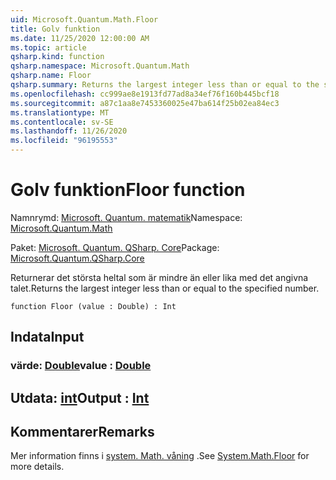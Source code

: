```yaml
---
uid: Microsoft.Quantum.Math.Floor
title: Golv funktion
ms.date: 11/25/2020 12:00:00 AM
ms.topic: article
qsharp.kind: function
qsharp.namespace: Microsoft.Quantum.Math
qsharp.name: Floor
qsharp.summary: Returns the largest integer less than or equal to the specified number.
ms.openlocfilehash: cc999ae8e1913fd77ad8a34ef76f160b445bcf18
ms.sourcegitcommit: a87c1aa8e7453360025e47ba614f25b02ea84ec3
ms.translationtype: MT
ms.contentlocale: sv-SE
ms.lasthandoff: 11/26/2020
ms.locfileid: "96195553"
---
```

# <a name="floor-function"></a><span data-ttu-id="ca859-102">Golv funktion</span><span class="sxs-lookup"><span data-stu-id="ca859-102">Floor function</span></span>

<span data-ttu-id="ca859-103">Namnrymd: [Microsoft. Quantum. matematik](xref:Microsoft.Quantum.Math)</span><span class="sxs-lookup"><span data-stu-id="ca859-103">Namespace: [Microsoft.Quantum.Math](xref:Microsoft.Quantum.Math)</span></span>

<span data-ttu-id="ca859-104">Paket: [Microsoft. Quantum. QSharp. Core](https://nuget.org/packages/Microsoft.Quantum.QSharp.Core)</span><span class="sxs-lookup"><span data-stu-id="ca859-104">Package: [Microsoft.Quantum.QSharp.Core](https://nuget.org/packages/Microsoft.Quantum.QSharp.Core)</span></span>


<span data-ttu-id="ca859-105">Returnerar det största heltal som är mindre än eller lika med det angivna talet.</span><span class="sxs-lookup"><span data-stu-id="ca859-105">Returns the largest integer less than or equal to the specified number.</span></span>

```qsharp
function Floor (value : Double) : Int
```


## <a name="input"></a><span data-ttu-id="ca859-106">Indata</span><span class="sxs-lookup"><span data-stu-id="ca859-106">Input</span></span>

### <a name="value--double"></a><span data-ttu-id="ca859-107">värde: [Double](xref:microsoft.quantum.lang-ref.double)</span><span class="sxs-lookup"><span data-stu-id="ca859-107">value : [Double](xref:microsoft.quantum.lang-ref.double)</span></span>





## <a name="output--int"></a><span data-ttu-id="ca859-108">Utdata: [int](xref:microsoft.quantum.lang-ref.int)</span><span class="sxs-lookup"><span data-stu-id="ca859-108">Output : [Int](xref:microsoft.quantum.lang-ref.int)</span></span>



## <a name="remarks"></a><span data-ttu-id="ca859-109">Kommentarer</span><span class="sxs-lookup"><span data-stu-id="ca859-109">Remarks</span></span>

<span data-ttu-id="ca859-110">Mer information finns i [system. Math. våning](https://docs.microsoft.com/dotnet/api/system.math.floor) .</span><span class="sxs-lookup"><span data-stu-id="ca859-110">See [System.Math.Floor](https://docs.microsoft.com/dotnet/api/system.math.floor) for more details.</span></span>